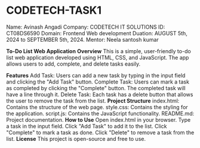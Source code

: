 # CODETECH-TASK1
Name: Avinash Angadi
Company: CODETECH IT SOLUTIONS 
ID: CT08DS6590 
Domain: Frontend Web development Duation: AUGUST 5th, 2024 to SEPTEMBER 5th, 2024. 
Mentor: Neela santosh kumar

**To-Do List Web Application**
**Overview**
This is a simple, user-friendly to-do list web application developed using HTML, CSS, and JavaScript. The app allows users to add, complete, and delete tasks easily.

**Features**
Add Task: Users can add a new task by typing in the input field and clicking the "Add Task" button.
Complete Task: Users can mark a task as completed by clicking the "Complete" button. The completed task will have a line through it.
Delete Task: Each task has a delete button that allows the user to remove the task from the list.
**Project Structure**
index.html: Contains the structure of the web page.
style.css: Contains the styling for the application.
script.js: Contains the JavaScript functionality.
README.md: Project documentation.
**How to Use**
Open index.html in your browser.
Type a task in the input field.
Click "Add Task" to add it to the list.
Click "Complete" to mark a task as done.
Click "Delete" to remove a task from the list.
**License**
This project is open-source and free to use.
